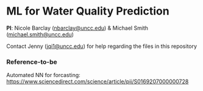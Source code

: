 # ML for Water Quality Prediction

**PI**: Nicole Barclay (nbarclay@uncc.edu) & Michael Smith (michael.smith@uncc.edu)<br/>

Contact Jenny (jqi1@uncc.edu) for help regarding the files in this repository <br/>


### Reference-to-be
Automated NN for forcasting: https://www.sciencedirect.com/science/article/pii/S0169207000000728 <br/>
